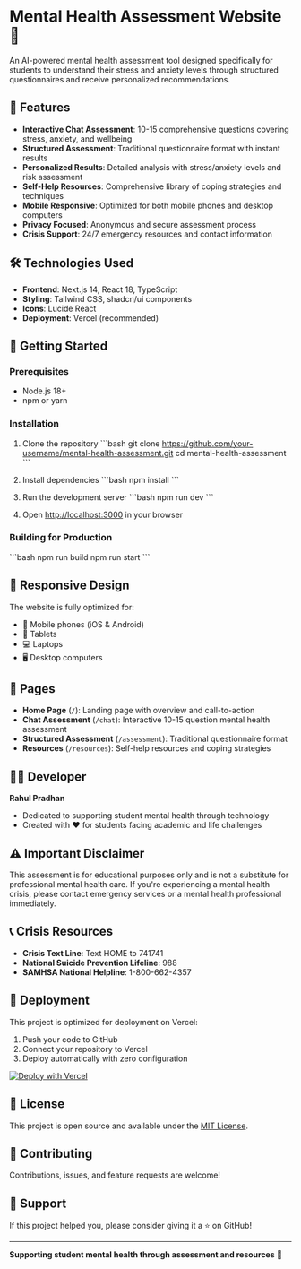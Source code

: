 # Mental Health Assessment Website 🧠

An AI-powered mental health assessment tool designed specifically for students to understand their stress and anxiety levels through structured questionnaires and receive personalized recommendations.

## 🌟 Features

- **Interactive Chat Assessment**: 10-15 comprehensive questions covering stress, anxiety, and wellbeing
- **Structured Assessment**: Traditional questionnaire format with instant results
- **Personalized Results**: Detailed analysis with stress/anxiety levels and risk assessment
- **Self-Help Resources**: Comprehensive library of coping strategies and techniques
- **Mobile Responsive**: Optimized for both mobile phones and desktop computers
- **Privacy Focused**: Anonymous and secure assessment process
- **Crisis Support**: 24/7 emergency resources and contact information

## 🛠️ Technologies Used

- **Frontend**: Next.js 14, React 18, TypeScript
- **Styling**: Tailwind CSS, shadcn/ui components
- **Icons**: Lucide React
- **Deployment**: Vercel (recommended)

## 🚀 Getting Started

### Prerequisites
- Node.js 18+ 
- npm or yarn

### Installation

1. Clone the repository
\`\`\`bash
git clone https://github.com/your-username/mental-health-assessment.git
cd mental-health-assessment
\`\`\`

2. Install dependencies
\`\`\`bash
npm install
\`\`\`

3. Run the development server
\`\`\`bash
npm run dev
\`\`\`

4. Open [http://localhost:3000](http://localhost:3000) in your browser

### Building for Production

\`\`\`bash
npm run build
npm run start
\`\`\`

## 📱 Responsive Design

The website is fully optimized for:
- 📱 Mobile phones (iOS & Android)
- 📱 Tablets
- 💻 Laptops
- 🖥️ Desktop computers

## 🎯 Pages

- **Home Page** (`/`): Landing page with overview and call-to-action
- **Chat Assessment** (`/chat`): Interactive 10-15 question mental health assessment
- **Structured Assessment** (`/assessment`): Traditional questionnaire format
- **Resources** (`/resources`): Self-help resources and coping strategies

## 👨‍💻 Developer

**Rahul Pradhan**
- Dedicated to supporting student mental health through technology
- Created with ❤️ for students facing academic and life challenges

## ⚠️ Important Disclaimer

This assessment is for educational purposes only and is not a substitute for professional mental health care. If you're experiencing a mental health crisis, please contact emergency services or a mental health professional immediately.

## 📞 Crisis Resources

- **Crisis Text Line**: Text HOME to 741741
- **National Suicide Prevention Lifeline**: 988
- **SAMHSA National Helpline**: 1-800-662-4357

## 🚀 Deployment

This project is optimized for deployment on Vercel:

1. Push your code to GitHub
2. Connect your repository to Vercel
3. Deploy automatically with zero configuration

[![Deploy with Vercel](https://vercel.com/button)](https://vercel.com/new)

## 📄 License

This project is open source and available under the [MIT License](LICENSE).

## 🤝 Contributing

Contributions, issues, and feature requests are welcome!

## 💝 Support

If this project helped you, please consider giving it a ⭐ on GitHub!

---

**Supporting student mental health through assessment and resources** 🌟
